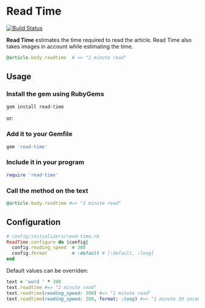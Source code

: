 # Read Time

[![Build Status](https://travis-ci.org/deepakmahakale/read-time.svg?branch=master)](https://travis-ci.org/deepakmahakale/read-time)

**Read Time** estimates the time required to read the article. Read Time also takes images in account while estimating the time.

```ruby
@article.body.readtime  # => "1 minute read"
```

## Usage

### Install the gem using RubyGems

```bash
gem install read-time
```

or:

### Add it to your Gemfile

```ruby
gem 'read-time'
```

### Include it in your program

```ruby
require 'read-time'
```

### Call the method on the text

```ruby
@article.body.readtime #=> "2 minute read"
```

## Configuration

```ruby
# config/initializers/read-time.rb
ReadTime.configure do |config|
  config.reading_speed  = 300
  config.format         = :default # [:default, :long]
end
```

Default values can be overriden:

```ruby
text = 'word ' * 300
text.readtime #=> "2 minute read"
text.readtime(reading_speed: 300) #=> "1 minute read"
text.readtime(reading_speed: 200, format: :long) #=> "1 minute 30 second read"
```

